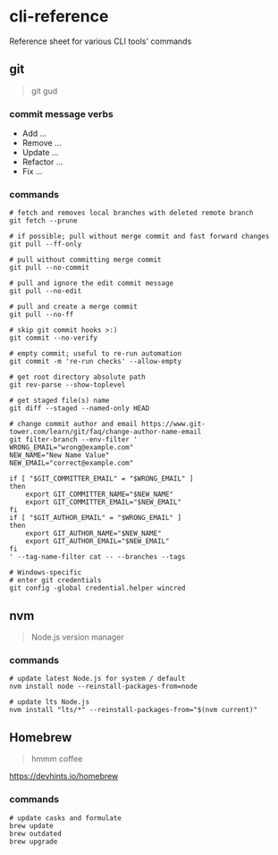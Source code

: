 # cli-reference
Reference sheet for various CLI tools' commands

## git
> git gud

### commit message verbs
* Add ...
* Remove ...
* Update ...
* Refactor ...
* Fix ...

### commands
```
# fetch and removes local branches with deleted remote branch
git fetch --prune

# if possible; pull without merge commit and fast forward changes
git pull --ff-only

# pull without committing merge commit
git pull --no-commit

# pull and ignore the edit commit message
git pull --no-edit

# pull and create a merge commit
git pull --no-ff

# skip git commit hooks >:)
git commit --no-verify

# empty commit; useful to re-run automation
git commit -m 're-run checks' --allow-empty

# get root directory absolute path
git rev-parse --show-toplevel

# get staged file(s) name
git diff --staged --named-only HEAD

# change commit author and email https://www.git-tower.com/learn/git/faq/change-author-name-email
git filter-branch --env-filter '
WRONG_EMAIL="wrong@example.com"
NEW_NAME="New Name Value"
NEW_EMAIL="correct@example.com"

if [ "$GIT_COMMITTER_EMAIL" = "$WRONG_EMAIL" ]
then
    export GIT_COMMITTER_NAME="$NEW_NAME"
    export GIT_COMMITTER_EMAIL="$NEW_EMAIL"
fi
if [ "$GIT_AUTHOR_EMAIL" = "$WRONG_EMAIL" ]
then
    export GIT_AUTHOR_NAME="$NEW_NAME"
    export GIT_AUTHOR_EMAIL="$NEW_EMAIL"
fi
' --tag-name-filter cat -- --branches --tags

# Windows-specific
# enter git credentials
git config -global credential.helper wincred
```

## nvm
> Node.js version manager

### commands
```
# update latest Node.js for system / default
nvm install node --reinstall-packages-from=node

# update lts Node.js
nvm install "lts/*" --reinstall-packages-from="$(nvm current)"
```

## Homebrew
> hmmm coffee

https://devhints.io/homebrew

### commands
```
# update casks and formulate
brew update
brew outdated
brew upgrade
```
